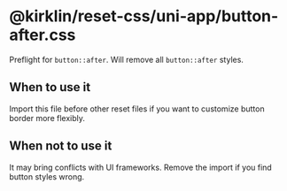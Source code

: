 # @kirklin/reset-css/uni-app/button-after.css

Preflight for `button::after`. Will remove all `button::after` styles.

## When to use it

Import this file before other reset files if you want to customize button border more flexibly.

## When not to use it

It may bring conflicts with UI frameworks. Remove the import if you find button styles wrong.
